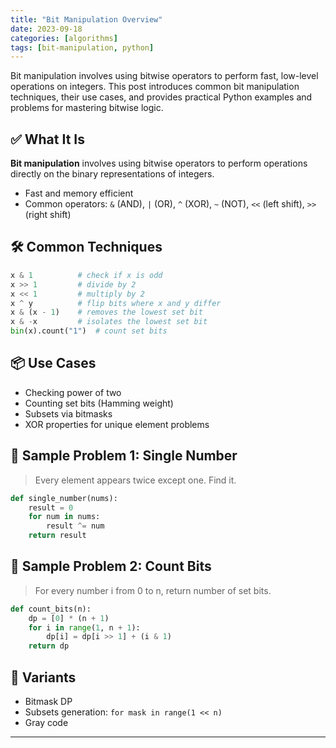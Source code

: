 ```yaml
---
title: "Bit Manipulation Overview"
date: 2023-09-18
categories: [algorithms]
tags: [bit-manipulation, python]
---
```


Bit manipulation involves using bitwise operators to perform fast, low-level operations on integers. This post introduces common bit manipulation techniques, their use cases, and provides practical Python examples and problems for mastering bitwise logic.

## ✅ What It Is

**Bit manipulation** involves using bitwise operators to perform operations directly on the binary representations of integers.

- Fast and memory efficient
- Common operators: `&` (AND), `|` (OR), `^` (XOR), `~` (NOT), `<<` (left shift), `>>` (right shift)

## 🛠️ Common Techniques

```python
x & 1          # check if x is odd
x >> 1         # divide by 2
x << 1         # multiply by 2
x ^ y          # flip bits where x and y differ
x & (x - 1)    # removes the lowest set bit
x & -x         # isolates the lowest set bit
bin(x).count("1")  # count set bits
```

## 📦 Use Cases

- Checking power of two
- Counting set bits (Hamming weight)
- Subsets via bitmasks
- XOR properties for unique element problems

## 📘 Sample Problem 1: Single Number

> Every element appears twice except one. Find it.

```python
def single_number(nums):
    result = 0
    for num in nums:
        result ^= num
    return result
```

## 📘 Sample Problem 2: Count Bits

> For every number i from 0 to n, return number of set bits.

```python
def count_bits(n):
    dp = [0] * (n + 1)
    for i in range(1, n + 1):
        dp[i] = dp[i >> 1] + (i & 1)
    return dp
```

## 🔁 Variants

- Bitmask DP
- Subsets generation: `for mask in range(1 << n)`
- Gray code

---

